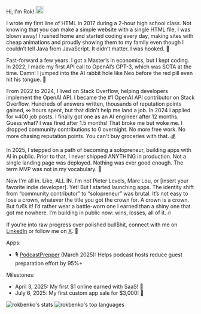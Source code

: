 Hi, I'm Rok! <img src = "./wave.gif" width="20" />

I wrote my first line of HTML in 2017 during a 2-hour high school class. Not knowing that you can make a simple website with a single HTML file, I was blown away! I rushed home and started coding every day, making sites with cheap animations and proudly showing them to my family even though I couldn’t tell Java from JavaScript. It didn’t matter. I was hooked. 🤩

Fast-forward a few years. I got a Master’s in economics, but I kept coding. In 2022, I made my first API call to OpenAI’s GPT-3, which was SOTA at the time. Damn! I jumped into the AI rabbit hole like Neo before the red pill even hit his tongue. 💊

From 2022 to 2024, I lived on Stack Overflow, helping developers implement the OpenAI API. I became the #1 OpenAI API contributor on Stack Overflow. Hundreds of answers written, thousands of reputation points gained, ∞ hours spent, but that didn't help me land a job. In 2024 I applied for ≈400 job posts. I finally got one as an AI engineer after 12 months. Guess what? I was fired after 1.5 months! That broke me but woke me. I dropped community contributions to 0 overnight. No more free work. No more chasing reputation points. You can't buy groceries with that. 💰

In 2025, I stepped on a path of becoming a solopreneur, building apps with AI in public. Prior to that, I never shipped ANYTHING in production. Not a single landing page was deployed. Nothing was ever good enough. The term MVP was not in my vocabulary. 😬

Now I'm all in. Like, ALL IN. I’m not Pieter Levels, Marc Lou, or [insert your favorite indie developer]. Yet! But I started launching apps. The identity shift from “community contributor” to “solopreneur” was brutal. It’s not easy to lose a crown, whatever the title you got the crown for. A crown is a crown. But fu€k it! I’d rather wear a battle-worn one I earned than a shiny one that got me nowhere. I’m building in public now: wins, losses, all of it. 🔥

If you’re into raw progress over polished bull$hit, connect with me on [LinkedIn](https://www.linkedin.com/in/rokbenko) or follow me on [X](https://www.x.com/rokbenko). 🚀

Apps:

- 🎙️ [PodcastPrepper](https://www.podcast-prepper.com/) (March 2025): Helps podcast hosts reduce guest preparation effort by 95%+

Milestones:

- April 3, 2025: My first $1 online earned with SaaS! 🎉
- July 6, 2025: My first custom app sale for $3,000! 🎉

<div>
  <img alt="rokbenko's stats" src="https://github-readme-stats.vercel.app/api?username=rokbenko&theme=dark&show_icons=true&hide_border=true&count_private=true" />
  <img alt="rokbenko's top languages" src="https://rokbenko-stats.vercel.app/api/top-langs/?username=rokbenko&theme=dark&show_icons=true&hide_border=true&layout=compact" />
</div>
